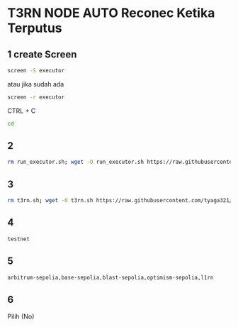 # T3RN NODE AUTO Reconec Ketika Terputus

## 1 create Screen
```bash
screen -S executor
```
atau jika sudah ada
```bash
screen -r executor
```
CTRL + C

```bash
cd
```

## 2
```bash
rm run_executor.sh; wget -O run_executor.sh https://raw.githubusercontent.com/tyaga321/t3rns/main/run_executor.sh
```
## 3
```bash
rm t3rn.sh; wget -O t3rn.sh https://raw.githubusercontent.com/tyaga321/t3rns/main/install.sh && chmod +x t3rn.sh && ./t3rn.sh
```
## 4 
```bash
testnet
```
## 5 
```bash
arbitrum-sepolia,base-sepolia,blast-sepolia,optimism-sepolia,l1rn
```

## 6
Pilih (No)
